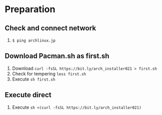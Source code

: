 # Preparation
## Check and connect network
1. `$ ping archlinux.jp`

## Download Pacman.sh as first.sh
1. Download `curl -fsSL https://bit.ly/arch_installer021 > first.sh`
2. Check for tempering `less first.sh`
3. Execute `sh first.sh`

## Execute direct
1. Execute `sh <(curl -fsSL https://bit.ly/arch_installer021)`
